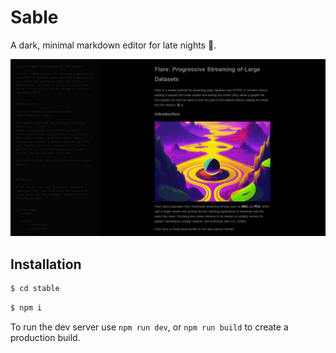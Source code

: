 # Sable

A dark, minimal markdown editor for late nights 🌙.

<img src='images/preview.png'>


## Installation

```sh
$ cd stable
```
```sh
$ npm i
```

To run the dev server use `npm run dev`, or `npm run build` to create a production build.
